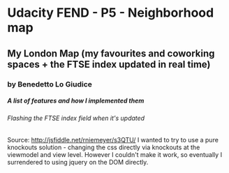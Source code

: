 # Udacity FEND - P5 - Neighborhood map
## My London Map (my favourites and coworking spaces + the FTSE index updated in real time)
### by Benedetto Lo Giudice



##### A list of features and how I implemented them


###### Flashing the FTSE index field when it's updated
Source: http://jsfiddle.net/rniemeyer/s3QTU/
I wanted to try to use a pure knockouts solution - changing the css directly via knockouts at the viewmodel and view level. However I couldn't make it work, so eventually I surrendered to using jquery on the DOM directly.





